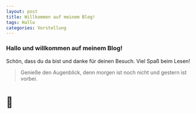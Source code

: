 ```yaml
---
layout: post
title: Willkommen auf meinem Blog!
tags: Hallo
categories: Vorstellung
---
```


### Hallo und willkommen auf meinem Blog!

Schön, dass du da bist und danke für deinen Besuch. Viel Spaß beim Lesen!

> Genieße den Augenblick, denn morgen ist noch nicht und gestern ist vorbei.

# 🤠
